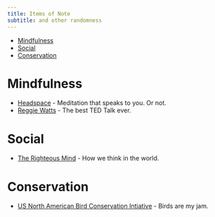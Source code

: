 ```yaml
---
title: Items of Note
subtitle: and other randomness
---
```

- [Mindfulness](#mindfulness)
- [Social](#social)
- [Conservation](#conservation)

# Mindfulness
- [Headspace](https://www.headspace.com) - Meditation that speaks to you. Or not.
- [Reggie Watts](https://www.youtube.com/watch?v=BdHK_r9RXTc) - The best TED Talk ever.

# Social
- [The Righteous Mind](https://righteousmind.com/) - How we think in the world.

# Conservation
- [US North American Bird Conservation Intiative](https://us-nabci.org) - Birds are my jam.

